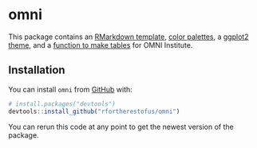 
# omni

This package contains an [RMarkdown template](articles/rmarkdown.html),
[color palettes](articles/colors.html), a [ggplot2
theme](articles/theme.html), and a [function to make
tables](articles/tables.html) for OMNI Institute.

## Installation

You can install `omni` from [GitHub](https://github.com/) with:

``` r
# install.packages("devtools")
devtools::install_github("rfortherestofus/omni")
```

You can rerun this code at any point to get the newest version of the
package.
